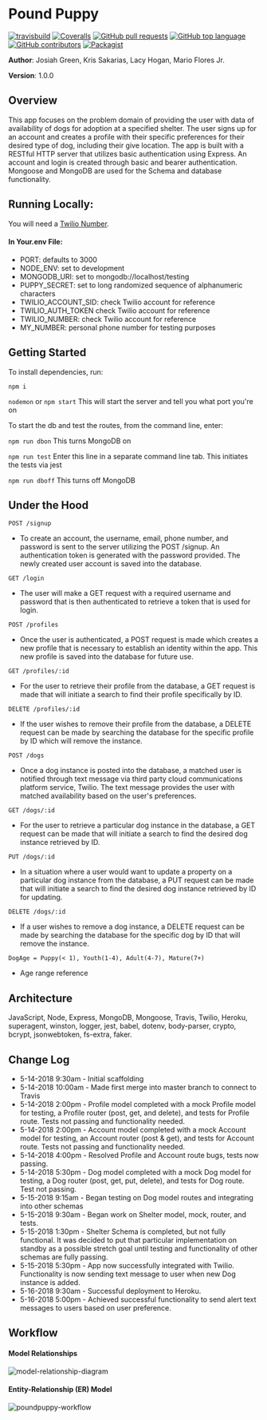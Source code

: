 # Pound Puppy

[![travisbuild](https://img.shields.io/travis/mario4821/puppy-pound.svg)](https://travis-ci.org/puppyPound/puppy-pound)
[![Coveralls](https://coveralls.io/repos/github/mario4821/puppy-pound/badge.svg?branch=master)](https://github.com/puppyPound/puppy-pound)
[![GitHub pull requests](https://img.shields.io/github/issues-pr/cdnjs/cdnjs.svg)](https://github.com/puppyPound/puppy-pound)
[![GitHub top language](https://img.shields.io/github/languages/top/badges/shields.svg)](https://github.com/puppyPound/puppy-pound)
[![GitHub contributors](https://img.shields.io/github/contributors/cdnjs/cdnjs.svg)](https://github.com/puppyPound/puppy-pound)
[![Packagist](https://img.shields.io/packagist/l/doctrine/orm.svg)](https://github.com/puppyPound/puppy-pound)





**Author**: Josiah Green, Kris Sakarias, Lacy Hogan, Mario Flores Jr.

**Version**: 1.0.0

## Overview

This app focuses on the problem domain of providing the user with data of availability of dogs for adoption at a specified shelter. The user signs up for an account and creates a profile with their specific preferences for their desired type of dog, including their give location. The app is built with a RESTful HTTP server that utilizes basic authentication using Express. An account and login is created through basic and bearer authentication. Mongoose and MongoDB are used for the Schema and database functionality. 

## Running Locally:

 You will need a <a href="https://www.twilio.com/">Twilio Number</a>.

#### In Your.env File:

 * PORT: defaults to 3000
 * NODE_ENV: set to development
 * MONGODB_URI: set to mongodb://localhost/testing
 * PUPPY_SECRET: set to long randomized sequence of alphanumeric characters
 * TWILIO_ACCOUNT_SID: check Twilio account for reference
 * TWILIO_AUTH_TOKEN check Twilio account for reference
 * TWILIO_NUMBER: check Twilio account for reference
 * MY_NUMBER: personal phone number for testing purposes

## Getting Started

To install dependencies, run:

```npm i```

```nodemon``` or ```npm start``` This will start the server and tell you what port you're on

To start the db and test the routes, from the command line, enter:

```npm run dbon``` This turns MongoDB on

```npm run test``` Enter this line in a separate command line tab. This initiates the tests via jest

```npm run dboff``` This turns off MongoDB

## Under the Hood

 ```POST /signup``` 
- To create an account, the username, email, phone number, and password is sent to the server utilizing the POST /signup. An authentication token is generated with the password provided. The newly created user account is saved into the database.

```GET /login```
- The user will make a GET request with a required username and password that is then authenticated to retrieve a token that is used for login.

```POST /profiles```
- Once the user is authenticated, a POST request is made which creates a new profile that is necessary to establish an identity within the app. This new profile is saved into the database for future use.

```GET /profiles/:id```
- For the user to retrieve their profile from the database, a GET request is made that will initiate a search to find their profile specifically by ID.

```DELETE /profiles/:id```
- If the user wishes to remove their profile from the database, a DELETE request can be made by searching the database for the specific profile by ID which will remove the instance.

```POST /dogs```
- Once a dog instance is posted into the database, a matched user is notified through text message via third party cloud communications platform service, Twilio. The text message provides the user with matched availability based on the user's preferences.

```GET /dogs/:id```
- For the user to retrieve a particular dog instance in the database, a GET request can be made that will initiate a search to find the desired dog instance retrieved by ID.

```PUT /dogs/:id```
- In a situation where a user would want to update a property on a particular dog instance from the database, a PUT request can be made that will initiate a search to find the desired dog instance retrieved by ID for updating.

```DELETE /dogs/:id```
- If a user wishes to remove a dog instance, a DELETE request can be made by searching the database for the specific dog by ID that will remove the instance.

```DogAge = Puppy(< 1), Youth(1-4), Adult(4-7), Mature(7+)```
- Age range reference

## Architecture

JavaScript, Node, Express, MongoDB, Mongoose, Travis, Twilio, Heroku, superagent, winston, logger, jest, babel, dotenv, body-parser, crypto, bcrypt, jsonwebtoken, fs-extra, faker.

## Change Log

 * 5-14-2018 9:30am - Initial scaffolding
 * 5-14-2018 10:00am - Made first merge into master branch to connect to Travis
 * 5-14-2018 2:00pm - Profile model completed with a mock Profile model for testing, a Profile router (post, get, and delete), and tests for Profile route. Tests not passing and functionality needed.
 * 5-14-2018 2:00pm - Account model completed with a mock Account model for testing, an Account router (post & get), and tests for Account route. Tests not passing and functionality needed.
 * 5-14-2018 4:00pm - Resolved Profile and Account route bugs, tests now passing.
 * 5-14-2018 5:30pm - Dog model completed with a mock Dog model for testing, a Dog router (post, get, put, delete), and tests for Dog route. Test not passing.
 * 5-15-2018 9:15am - Began testing on Dog model routes and integrating into other schemas
 * 5-15-2018 9:30am - Began work on Shelter model, mock, router, and tests.
 * 5-15-2018 1:30pm - Shelter Schema is completed, but not fully functional. It was decided to put that particular implementation on standby as a possible stretch goal until testing and functionality of other schemas are fully passing.
 * 5-15-2018 5:30pm - App now successfully integrated with Twilio. Functionality is now sending text message to user when new Dog instance is added.
 * 5-16-2018 9:30am - Successful deployment to Heroku.
 * 5-16-2018 5:00pm - Achieved successful functionality to send alert text messages to users based on user preference.

## Workflow

#### Model Relationships

![model-relationship-diagram](https://user-images.githubusercontent.com/35154014/40151133-fccaa6b2-5932-11e8-9e85-5ae156742c5e.png)

#### Entity-Relationship (ER) Model
![poundpuppy-workflow](https://user-images.githubusercontent.com/35154014/40151134-fce488e8-5932-11e8-998c-c27214970200.png)
